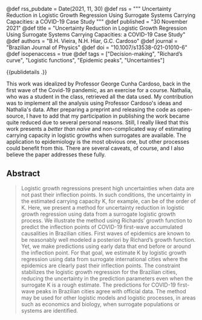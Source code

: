 @def rss_pubdate = Date(2021, 11, 30)
@def rss = """ Uncertainty Reduction in Logistic Growth Regression Using Surrogate Systems Carrying Capacities: a COVID-19 Case Study """
@def published = "30 November 2021"
@def title = "Uncertainty Reduction in Logistic Growth Regression Using Surrogate Systems Carrying Capacities: a COVID-19 Case Study"
@def authors = "B.H. Vieira, N.H. Hiar, G.C. Cardoso"
@def journal = "Brazilian Journal of Physics"
@def doi = "10.1007/s13538-021-01010-6"
@def isopenaccess = true
@def tags = ["Decision-making", "Richard’s curve", "Logistic functions", "Epidemic peaks", "Uncertainties"]

{{publidetails .}}

This work was idealized by Professor George Cunha Cardoso, back in the first wave of the Covid-19 pandemic, as an exercise for a course.
Nathalia, who was a student in the class, retrieved all the data used.
My contribution was to implement all the analysis using Professor Cardoso's ideas and Nathalia's data.
After preparing a preprint and releasing the code as open-source, I have to add that my participation in publishing the work became quite reduced due to several personal reasons.
Still, I really liked that this work presents a *better than naïve* and non-complicated way of estimating carrying capacity in logistic growths when surrogates are available.
The application to epidemiology is the most obvious one, but other processes could benefit from this.
There are several caveats, of course, and I also believe the paper addresses these fully.

## Abstract
> Logistic growth regressions present high uncertainties when data are not past their inflection points. In such conditions, the uncertainty in the estimated carrying capacity K, for example, can be of the order of K. Here, we present a method for uncertainty reduction in logistic growth regression using data from a surrogate logistic growth process. We illustrate the method using Richards’ growth function to predict the inflection points of COVID-19 first-wave accumulated causalities in Brazilian cities. First waves of epidemics are known to be reasonably well modeled a posteriori by Richard’s growth function. Yet, we make predictions using early data that end before or around the inflection point. For that goal, we estimate K by logistic growth regression using data from surrogate international cities where the epidemics are clearly past their inflection points. The constraint stabilizes the logistic growth regression for the Brazilian cities, reducing the uncertainty in the prediction parameters even when the surrogate K is a rough estimate. The predictions for COVID-19 first-wave peaks in Brazilian cities agree with official data. The method may be used for other logistic models and logistic processes, in areas such as economics and biology, when surrogate populations or systems are identified.